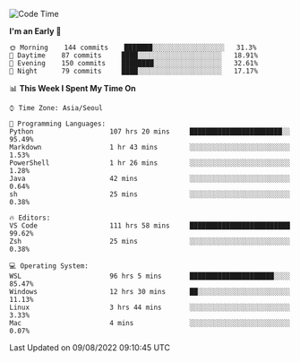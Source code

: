 <!--START_SECTION:waka-->
![Code Time](http://img.shields.io/badge/Code%20Time-1%2C254%20hrs%2023%20mins-blue)

**I'm an Early 🐤** 

```text
🌞 Morning    144 commits    ███████░░░░░░░░░░░░░░░░░░   31.3% 
🌆 Daytime    87 commits     ████░░░░░░░░░░░░░░░░░░░░░   18.91% 
🌃 Evening    150 commits    ████████░░░░░░░░░░░░░░░░░   32.61% 
🌙 Night      79 commits     ████░░░░░░░░░░░░░░░░░░░░░   17.17%

```


📊 **This Week I Spent My Time On** 

```text
⌚︎ Time Zone: Asia/Seoul

💬 Programming Languages: 
Python                   107 hrs 20 mins     ███████████████████████░░   95.49% 
Markdown                 1 hr 43 mins        ░░░░░░░░░░░░░░░░░░░░░░░░░   1.53% 
PowerShell               1 hr 26 mins        ░░░░░░░░░░░░░░░░░░░░░░░░░   1.28% 
Java                     42 mins             ░░░░░░░░░░░░░░░░░░░░░░░░░   0.64% 
sh                       25 mins             ░░░░░░░░░░░░░░░░░░░░░░░░░   0.38%

🔥 Editors: 
VS Code                  111 hrs 58 mins     █████████████████████████   99.62% 
Zsh                      25 mins             ░░░░░░░░░░░░░░░░░░░░░░░░░   0.38%

💻 Operating System: 
WSL                      96 hrs 5 mins       █████████████████████░░░░   85.47% 
Windows                  12 hrs 30 mins      ██░░░░░░░░░░░░░░░░░░░░░░░   11.13% 
Linux                    3 hrs 44 mins       ░░░░░░░░░░░░░░░░░░░░░░░░░   3.33% 
Mac                      4 mins              ░░░░░░░░░░░░░░░░░░░░░░░░░   0.07%

```


 Last Updated on 09/08/2022 09:10:45 UTC
<!--END_SECTION:waka-->
